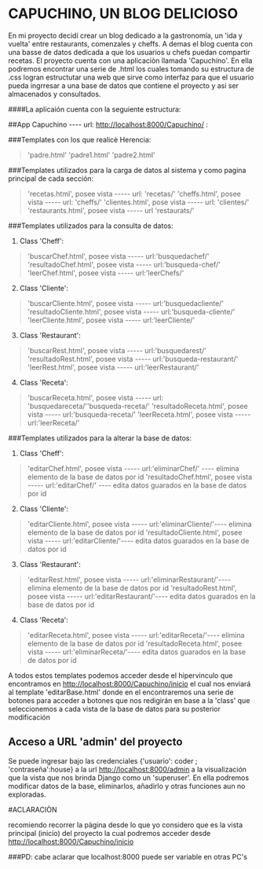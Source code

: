 
# CAPUCHINO, UN BLOG DELICIOSO



En mi proyecto decidí crear un blog dedicado a la gastronomía, un 'ida y vuelta' entre restaurants, comenzales y cheffs. A demas el blog cuenta con una basse de datos dedicada a que los usuarios u chefs puedan compartir recetas. 
El proyecto cuenta con una aplicaciòn llamada 'Capuchino'. En ella podremos encontrar una serie de .html los cuales tomando su estructura de .css logran estructutar una web que sirve como interfaz para que el usuario pueda ingrresar a una base de datos que contiene el proyecto y asi ser almacenados y consultados.

####La aplicaión cuenta con la seguiente estructura:
    
    
##App Capuchino ---- url: <http://localhost:8000/Capuchino/> :
    
###Templates con los que realicè Herencia:
>'padre.html'
>'padre1.html'
>'padre2.html'

###Templates utilizados para la carga de datos al sistema y como pagina principal de cada sección:
>'recetas.html', posee vista ----- url: 'recetas/'
>'cheffs.html', posee vista ----- url: 'cheffs/'
>'clientes.html', pose vista ----- url: 'clientes/'
>'restaurants.html', posee vista ----- url 'restaurats/'

###Templates utilizados para la consulta de datos:

1. Class 'Cheff':
>'buscarChef.html', posee vista ----- url:'busquedachef/'
>'resultadoChef.html', posee vista ----- url:'busqueda-chef/'
>'leerChef.html', posee vista ----- url:'leerChefs/'
            
2. Class 'Cliente':
>'buscarCliente.html', posee vista ----- url:'busquedacliente/'
>'resultadoCliente.html', posee vista ----- url:'busqueda-cliente/'
>'leerCliente.html', posee vista ----- url:'leerCliente/'

3. Class 'Restaurant':
>'buscarRest.html', posee vista ----- url:'busquedarest/'
>'resultadoRest.html', posee vista ----- url:'busqueda-restaurant/'
>'leerRest.html', posee vista ----- url:'leerRestaurant/'

4. Class 'Receta':
>'buscarReceta.html', posee vista ----- url: 'busquedareceta/''busqueda-receta/'
>'resultadoReceta.html', posee vista ----- url:'busqueda-receta/'
>'leerReceta.html', posee vista ----- url:'leerReceta/'



###Templates utilizados para la alterar la base de datos:

1. Class 'Cheff':
>'editarChef.html', posee vista ----- url:'eliminarChef/<id>'  ---- elimina elemento de la base de datos por id
>'resultadoChef.html', posee vista ----- url:'editarChef/<id>' ---- edita datos guarados en la base de datos por id
                        
2. Class 'Cliente':
>'editarCliente.html', posee vista ----- url:'eliminarCliente/<id>'---- elimina elemento de la base de datos por id
>'resultadoCliente.html', posee vista ----- url:'editarCliente/<id>'---- edita datos guarados en la base de datos por id

3. Class 'Restaurant':
>'editarRest.html', posee vista ----- url:'eliminarRestaurant/<id>'---- elimina elemento de la base de datos por id
>'resultadoRest.html', posee vista ----- url:'editarRestaurant/<id>'---- edita datos guarados en la base de datos por id

4. Class 'Receta':
>'editarReceta.html', posee vista ----- url:'editarReceta/<id>'---- elimina elemento de la base de datos por id
>'resultadoReceta.html', posee vista ----- url:'eliminarReceta/<id>'---- edita datos guarados en la base de datos por id

A todos estos templates podemos acceder desde el hipervinculo que encontramos en <http://localhost:8000/Capuchino/inicio> el cual nos enviará al template 'editarBase.html' donde en el encontraremos una serie de botones para acceder a botones que nos redigirán en base a la 'class' que seleccionemos a cada vista de la base de datos para su posterior modificación


## Acceso a URL 'admin' del proyecto

Se puede ingresar bajo las credenciales {'usuario': coder ; 'contraseña':house} a la url <http://localhost:8000/admin> a la visualización que la vista
que nos brinda Django como un 'superuser'. En ella podremos modificar datos de la base, eliminarlos, añadirlo y otras funciones aun no exploradas.




#ACLARACIÒN

recomiendo recorrer la pàgina desde lo que yo considero que es la vista principal (inicio) del proyecto la cual podremos acceder desde <http://localhost:8000/Capuchino/inicio>

###PD: 
cabe aclarar que localhost:8000 puede ser variable en otras PC's
 